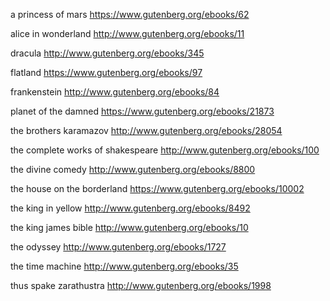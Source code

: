 a princess of mars
https://www.gutenberg.org/ebooks/62

alice in wonderland
http://www.gutenberg.org/ebooks/11

dracula
http://www.gutenberg.org/ebooks/345

flatland
https://www.gutenberg.org/ebooks/97

frankenstein
http://www.gutenberg.org/ebooks/84

planet of the damned
https://www.gutenberg.org/ebooks/21873

the brothers karamazov
http://www.gutenberg.org/ebooks/28054

the complete works of shakespeare
http://www.gutenberg.org/ebooks/100

the divine comedy
http://www.gutenberg.org/ebooks/8800

the house on the borderland
https://www.gutenberg.org/ebooks/10002

the king in yellow
http://www.gutenberg.org/ebooks/8492

the king james bible
http://www.gutenberg.org/ebooks/10

the odyssey
http://www.gutenberg.org/ebooks/1727

the time machine
http://www.gutenberg.org/ebooks/35

thus spake zarathustra
http://www.gutenberg.org/ebooks/1998
